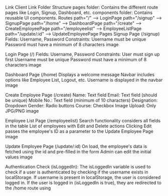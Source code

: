 Link
Client Link
Folder Structure
pages folder: Contains the different route pages like Login, Signup, Dashboard, etc.
components folder: Contains reusable UI components.
Routes
path="/" --> LoginPage
path="/signup" --> SignupPage
path="/home" --> DashboardPage
path="/create" --> CreateEmployeePage
path="/employeelist" --> EmployeeListPage 
path="/update/:id" --> UpdateEmployeePage
Pages
Signup Page (/signup)
Fields: Username, Password
Constraints:
Username must be unique
Password must have a minimum of 8 characters
image

Login Page (/)
Fields: Username, Password
Constraints:
User must sign up first
Username must be unique
Password must have a minimum of 8 characters
image

Dashboard Page (/home)
Displays a welcome message
Navbar includes options like Employee List, Logout, etc.
Username is displayed in the navbar
image

Create Employee Page (/create)
Name: Text field
Email: Text field (should be unique)
Mobile No.: Text field (minimum of 10 characters)
Designation: Dropdown
Gender: Radio buttons
Course: Checkbox
Image Upload: Only JPG/PNG
image

Employee List Page (/employeelist)
Search functionality considers all fields in the table
List of employees with Edit and Delete actions
Clicking Edit passes the employee's ID as a parameter to the Update Employee Page
image

Update Employee Page (/update/:id)
On load, the employee's data is fetched using the id and pre-filled in the form
Admin can edit the initial values
image

Authentication Check (isLoggedIn):
The isLoggedIn variable is used to check if a user is authenticated by checking if the username exists in localStorage.
If username is present in localStorage, the user is considered logged in.
If the user is logged in (isLoggedIn is true), they are redirected to the /home route using <Navigate to="/home" replace />
